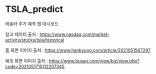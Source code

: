 # TSLA_predict

테슬라 주가 예측 앱 대시보드

참고 데이터 출처 : https://www.nasdaq.com/market-activity/stocks/tsla/historical

홈 화면 이미지 출처 : https://www.hankyung.com/article/2021051567297

예측 화면 이미지 출처 : https://www.busan.com/view/biz/view.php?code=2021051715112207345